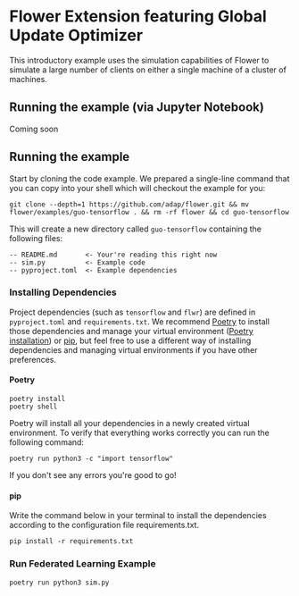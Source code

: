 # Flower Extension featuring Global Update Optimizer

This introductory example uses the simulation capabilities of Flower to simulate a large number of clients on either a single machine of a cluster of machines.

## Running the example (via Jupyter Notebook)

Coming soon

## Running the example

Start by cloning the code example. We prepared a single-line command that you can copy into your shell which will checkout the example for you:

```shell
git clone --depth=1 https://github.com/adap/flower.git && mv flower/examples/guo-tensorflow . && rm -rf flower && cd guo-tensorflow
```

This will create a new directory called `guo-tensorflow` containing the following files:

```
-- README.md       <- Your're reading this right now
-- sim.py          <- Example code
-- pyproject.toml  <- Example dependencies
```

### Installing Dependencies

Project dependencies (such as `tensorflow` and `flwr`) are defined in `pyproject.toml` and `requirements.txt`. We recommend [Poetry](https://python-poetry.org/docs/) to install those dependencies and manage your virtual environment ([Poetry installation](https://python-poetry.org/docs/#installation)) or [pip](https://pip.pypa.io/en/latest/development/), but feel free to use a different way of installing dependencies and managing virtual environments if you have other preferences.

#### Poetry

```shell
poetry install
poetry shell
```

Poetry will install all your dependencies in a newly created virtual environment. To verify that everything works correctly you can run the following command:

```shell
poetry run python3 -c "import tensorflow"
```

If you don't see any errors you're good to go!

#### pip

Write the command below in your terminal to install the dependencies according to the configuration file requirements.txt.

```shell
pip install -r requirements.txt
```

### Run Federated Learning Example

```bash
poetry run python3 sim.py
```
